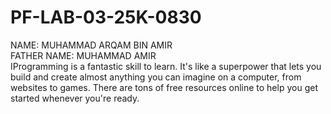 # PF-LAB-03-25K-0830
NAME: MUHAMMAD ARQAM BIN AMIR\
FATHER NAME: MUHAMMAD AMIR\
IProgramming is a fantastic skill to learn. It's like a superpower that lets you build and create almost anything you can imagine on a computer, from websites to games. There are tons of free resources online to help you get started whenever you're ready.
